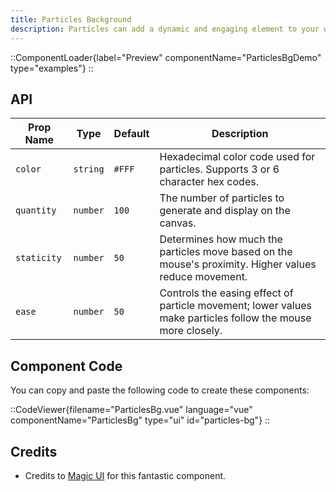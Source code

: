 ```yaml
---
title: Particles Background
description: Particles can add a dynamic and engaging element to your website's visuals. They help create a feeling of depth, motion, and interaction, making the site more visually appealing.
---
```


::ComponentLoader{label="Preview" componentName="ParticlesBgDemo" type="examples"}
::

## API

| Prop Name   | Type     | Default | Description                                                                                                 |
| ----------- | -------- | ------- | ----------------------------------------------------------------------------------------------------------- |
| `color`     | `string` | `#FFF`  | Hexadecimal color code used for particles. Supports 3 or 6 character hex codes.                             |
| `quantity`  | `number` | `100`   | The number of particles to generate and display on the canvas.                                              |
| `staticity` | `number` | `50`    | Determines how much the particles move based on the mouse's proximity. Higher values reduce movement.       |
| `ease`      | `number` | `50`    | Controls the easing effect of particle movement; lower values make particles follow the mouse more closely. |

## Component Code

You can copy and paste the following code to create these components:

::CodeViewer{filename="ParticlesBg.vue" language="vue" componentName="ParticlesBg" type="ui" id="particles-bg"}
::

## Credits

- Credits to [Magic UI](https://magicui.design/docs/components/particles) for this fantastic component.
